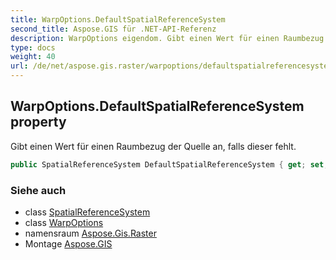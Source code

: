 ```yaml
---
title: WarpOptions.DefaultSpatialReferenceSystem
second_title: Aspose.GIS für .NET-API-Referenz
description: WarpOptions eigendom. Gibt einen Wert für einen Raumbezug der Quelle an falls dieser fehlt.
type: docs
weight: 40
url: /de/net/aspose.gis.raster/warpoptions/defaultspatialreferencesystem/
---
```

## WarpOptions.DefaultSpatialReferenceSystem property

Gibt einen Wert für einen Raumbezug der Quelle an, falls dieser fehlt.

```csharp
public SpatialReferenceSystem DefaultSpatialReferenceSystem { get; set; }
```

### Siehe auch

* class [SpatialReferenceSystem](../../../aspose.gis.spatialreferencing/spatialreferencesystem/)
* class [WarpOptions](../)
* namensraum [Aspose.Gis.Raster](../../warpoptions/)
* Montage [Aspose.GIS](../../../)


